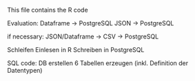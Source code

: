 This file contains the R code

Evaluation:
Dataframe -> PostgreSQL
JSON -> PostgreSQL

if necessary: JSON/Dataframe -> CSV -> PostgreSQL

Schleifen
Einlesen in R
Schreiben in PostgreSQL

SQL code:
DB erstellen
6 Tabellen erzeugen (inkl. Definition der Datentypen)
